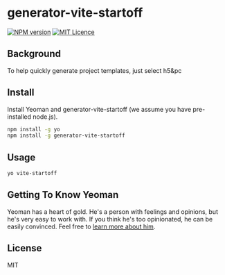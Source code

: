 # generator-vite-startoff

[![NPM version](https://img.shields.io/npm/v/generator-vite-startoff.svg)](https://www.npmjs.com/package/generator-vite-startoff) [![MIT Licence](https://badges.frapsoft.com/os/mit/mit.svg?v=103)](https://opensource.org/licenses/mit-license.php)

## Background
To help quickly generate project templates, just select h5&pc

## Install

Install Yeoman and generator-vite-startoff (we assume you have pre-installed node.js).

```bash
npm install -g yo
npm install -g generator-vite-startoff
```

## Usage

```bash
yo vite-startoff
```

## Getting To Know Yeoman

Yeoman has a heart of gold. He's a person with feelings and opinions, but he's very easy to work with. If you think he's too opinionated, he can be easily convinced. Feel free to [learn more about him](https://yeoman.io/).

## License

MIT